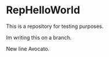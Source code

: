 # RepHelloWorld
This is a repository for testing purposes.


Im writing this on a branch.

New line Avocato.
